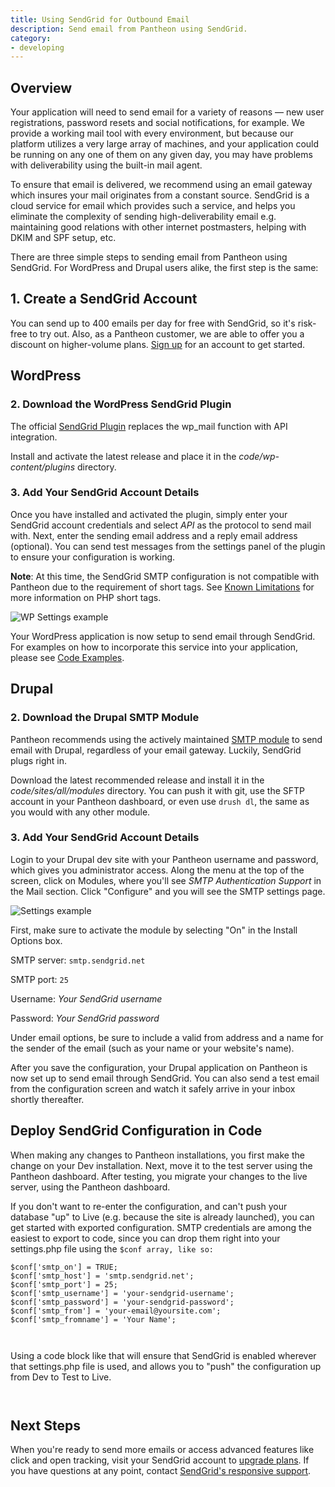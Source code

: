 ```yaml
---
title: Using SendGrid for Outbound Email
description: Send email from Pantheon using SendGrid.
category:
- developing
---
```


## Overview

Your application will need to send email for a variety of reasons — new user registrations, password resets and social notifications, for example. We provide a working mail tool with every environment, but because our platform utilizes a very large array of machines, and your application could be running on any one of them on any given day, you may have problems with deliverability using the built-in mail agent.

To ensure that email is delivered, we recommend using an email gateway which insures your mail originates from a constant source. SendGrid is a cloud service for email which provides such a service, and helps you eliminate the complexity of sending high-deliverability email e.g. maintaining good relations with other internet postmasters, helping with DKIM and SPF setup, etc.

There are three simple steps to sending email from Pantheon using SendGrid. For WordPress and Drupal users alike, the first step is the same:


## 1. Create a SendGrid Account

You can send up to 400 emails per day for free with SendGrid, so it's risk-free to try out. Also, as a Pantheon customer, we are able to offer you a discount on higher-volume plans. [Sign up](http://sendgrid.com/partners/pantheon.html) for an account to get started.


## WordPress

### 2. Download the WordPress SendGrid Plugin

The official [SendGrid Plugin](https://wordpress.org/plugins/sendgrid-email-delivery-simplified/) replaces the wp_mail function with API integration.

Install and activate the latest release and place it in the _code/wp-content/plugins_ directory.

### 3. Add Your SendGrid Account Details

Once you have installed and activated the plugin, simply enter your SendGrid account credentials and select _API_ as the protocol to send mail with. Next, enter the sending email address and a reply email address (optional). You can send test messages from the settings panel of the plugin to ensure your configuration is working.

**Note**: At this time, the SendGrid SMTP configuration is not compatible with Pantheon due to the requirement of short tags. See [Known Limitations](/docs/articles/drupal/known-limitations#php-short-tags) for more information on PHP short tags.

![WP Settings example](https://www.getpantheon.com/sites/default/files/docs/wordpress/sendgrid_wpconfig)​

Your WordPress application is now setup to send email through SendGrid. For examples on how to incorporate this service into your application, please see [Code Examples](https://sendgrid.com/docs/Code_Examples/php.html).

## Drupal


### 2. Download the Drupal SMTP Module

Pantheon recommends using the actively maintained [SMTP module](http://drupal.org/project/smtp) to send email with Drupal, regardless of your email gateway. Luckily, SendGrid plugs right in.

Download the latest recommended release and install it in the _code/sites/all/modules_ directory. You can push it with git, use the SFTP account in your Pantheon dashboard, or even use `drush dl`, the same as you would with any other module.


### 3. Add Your SendGrid Account Details

Login to your Drupal dev site with your Pantheon username and password, which gives you administrator access. Along the menu at the top of the screen, click on Modules, where you'll see _SMTP Authentication Support_ in the Mail section. Click "Configure" and you will see the SMTP settings page.

![Settings example](https://www.getpantheon.com/sites/default/files/docs/desk_images/151706)​

First, make sure to activate the module by selecting "On" in the Install Options box.

SMTP server: `smtp.sendgrid.net`  

SMTP port: `25`  

Username: _Your SendGrid username_  

Password: _Your SendGrid password_

Under email options, be sure to include a valid from address and a name for the sender of the email (such as your name or your website's name).

After you save the configuration, your Drupal application on Pantheon is now set up to send email through SendGrid. You can also send a test email from the configuration screen and watch it safely arrive in your inbox shortly thereafter.

## Deploy SendGrid Configuration in Code

When making any changes to Pantheon installations, you first make the change on your Dev installation. Next, move it to the test server using the Pantheon dashboard. After testing, you migrate your changes to the live server, using the Pantheon dashboard.

If you don't want to re-enter the configuration, and can't push your database "up" to Live (e.g. because the site is already launched), you can get started with exported configuration. SMTP credentials are among the easiest to export to code, since you can drop them right into your settings.php file using the `$conf array, like so:`
```
$conf['smtp_on'] = TRUE;
$conf['smtp_host'] = 'smtp.sendgrid.net';
$conf['smtp_port'] = 25;
$conf['smtp_username'] = 'your-sendgrid-username';
$conf['smtp_password'] = 'your-sendgrid-password';
$conf['smtp_from'] = 'your-email@yoursite.com';
$conf['smtp_fromname'] = 'Your Name';
```
` `

Using a code block like that will ensure that SendGrid is enabled wherever that settings.php file is used, and allows you to "push" the configuration up from Dev to Test to Live.

` `
## Next Steps

When you're ready to send more emails or access advanced features like click and open tracking, visit your SendGrid account to [upgrade plans](http://sendgrid.com/partners/pantheon.html). If you have questions at any point, contact [SendGrid's responsive support](http://support.sendgrid.com/).
